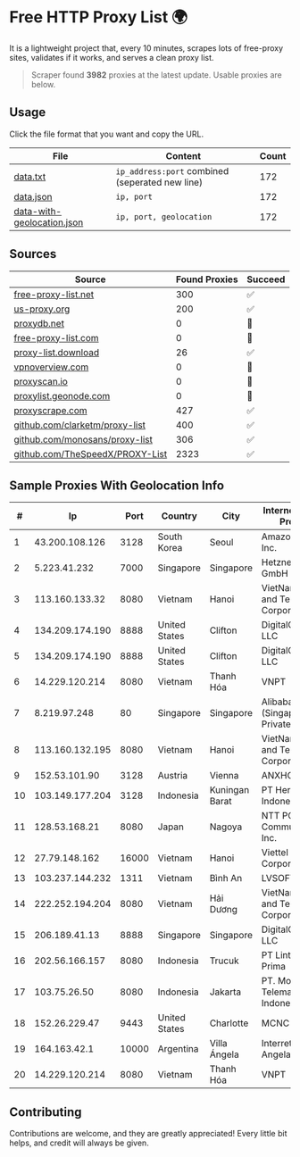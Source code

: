 
# Free HTTP Proxy List 🌍

It is a lightweight project that, every 10 minutes, scrapes lots of free-proxy sites, validates if it works, and serves a clean proxy list.


> Scraper found **3982** proxies at the latest update. Usable proxies are below.

## Usage

Click the file format that you want and copy the URL.


|File|Content|Count|
|----|-------|-----|
|[data.txt](https://raw.githubusercontent.com/themiralay/Proxy-List-World/master/data.txt)|`ip_address:port` combined (seperated new line)|172|
|[data.json](https://raw.githubusercontent.com/themiralay/Proxy-List-World/master/data.json)|`ip, port`|172|
|[data-with-geolocation.json](https://raw.githubusercontent.com/themiralay/Proxy-List-World/master/data-with-geolocation.json)|`ip, port, geolocation`|172|

## Sources

|Source|Found Proxies|Succeed|
|------|-------------|-------|
|[free-proxy-list.net](https://free-proxy-list.net)|300|✅|
|[us-proxy.org](https://www.us-proxy.org)|200|✅|
|[proxydb.net](http://proxydb.net)|0|🚫|
|[free-proxy-list.com](https://free-proxy-list.com/?page=&port=&type%5B%5D=http&type%5B%5D=https&up_time=0&search=Search)|0|🚫|
|[proxy-list.download](https://www.proxy-list.download/HTTP)|26|✅|
|[vpnoverview.com](https://vpnoverview.com/privacy/anonymous-browsing/free-proxy-servers)|0|🚫|
|[proxyscan.io](https://www.proxyscan.io)|0|🚫|
|[proxylist.geonode.com](https://proxylist.geonode.com/api/proxy-list?limit=300&page=1&sort_by=lastChecked&sort_type=desc&protocols=http,https)|0|🚫|
|[proxyscrape.com](https://api.proxyscrape.com/v2/?request=displayproxies&protocol=http&timeout=10000&country=all&ssl=all&anonymity=all)|427|✅|
|[github.com/clarketm/proxy-list](https://raw.githubusercontent.com/clarketm/proxy-list/master/proxy-list-raw.txt)|400|✅|
|[github.com/monosans/proxy-list](https://raw.githubusercontent.com/monosans/proxy-list/main/proxies/http.txt)|306|✅|
|[github.com/TheSpeedX/PROXY-List](https://raw.githubusercontent.com/TheSpeedX/PROXY-List/master/http.txt)|2323|✅|


## Sample Proxies With Geolocation Info

|#|Ip|Port|Country|City|Internet Service Provider|
|-|--|----|-------|----|-------------------------|
|1|43.200.108.126|3128|South Korea|Seoul|Amazon.com, Inc.|
|2|5.223.41.232|7000|Singapore|Singapore|Hetzner Online GmbH|
|3|113.160.133.32|8080|Vietnam|Hanoi|VietNam Post and Telecom Corporation|
|4|134.209.174.190|8888|United States|Clifton|DigitalOcean, LLC|
|5|134.209.174.190|8888|United States|Clifton|DigitalOcean, LLC|
|6|14.229.120.214|8080|Vietnam|Thanh Hóa|VNPT|
|7|8.219.97.248|80|Singapore|Singapore|Alibaba Cloud (Singapore) Private Limited|
|8|113.160.132.195|8080|Vietnam|Hanoi|VietNam Post and Telecom Corporation|
|9|152.53.101.90|3128|Austria|Vienna|ANXHOLDING2|
|10|103.149.177.204|3128|Indonesia|Kuningan Barat|PT Herza Digital Indonesia|
|11|128.53.168.21|8080|Japan|Nagoya|NTT PC Communications, Inc.|
|12|27.79.148.162|16000|Vietnam|Hanoi|Viettel Corporation|
|13|103.237.144.232|1311|Vietnam|Bình An|LVSOFT|
|14|222.252.194.204|8080|Vietnam|Hải Dương|VietNam Post and Telecom Corporation|
|15|206.189.41.13|8888|Singapore|Singapore|DigitalOcean, LLC|
|16|202.56.166.157|8080|Indonesia|Trucuk|PT Lintas Data Prima|
|17|103.75.26.50|8080|Indonesia|Jakarta|PT. Mora Telematika Indonesia|
|18|152.26.229.47|9443|United States|Charlotte|MCNC|
|19|164.163.42.1|10000|Argentina|Villa Ángela|Interret Villa Angela SRL|
|20|14.229.120.214|8080|Vietnam|Thanh Hóa|VNPT|



## Contributing

Contributions are welcome, and they are greatly appreciated! Every
little bit helps, and credit will always be given.

